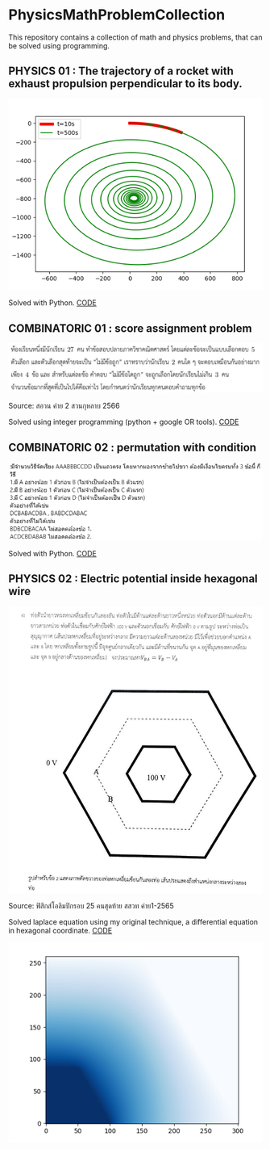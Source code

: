# PhysicsMathProblemCollection
This repository contains a collection of math and physics problems, that can be solved using programming.


## **PHYSICS 01** : The trajectory of a rocket with exhaust propulsion perpendicular to its body.

![alt text](/problem/phys01/phys01.png)

Solved with Python. [CODE](/problem/physics01)

## **COMBINATORIC 01** : score assignment problem

![alt text](/problem/combi02/c02.png)

Source: สอวน ค่าย 2 สวนกุหลาบ 2566

Solved using integer programming (python + google OR tools). [CODE](/problem/c02)

## **COMBINATORIC 02** : permutation with condition

![alt text](/problem/combi01/c01.png)

Solved with Python. [CODE](/problem/c01)

## **PHYSICS 02** : Electric potential inside hexagonal wire


![alt text](/problem/phys02/phys02.png)

Source: ฟิสิกส์โอลิมปิกรอบ 25 คนสุดท้าย สสวท ค่าย1-2565

Solved laplace equation using my original technique, a differential equation in hexagonal coordinate. [CODE](/problem/phys02)

![alt text](/problem/phys02/phys02_2.png)